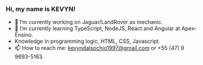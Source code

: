 ### Hi, my name is KEVYN!


- 🔭 I’m currently working on Jaguar/LandRover as mechanic.
- 🌱 I’m currently learning TypeScript, NodeJS, React and Angular at Apex-Ensino. 
-    Knowledge in programming logic, HTML, CSS,  Javascript.
- 📫 How to reach me: kevyndalsochio1997@gmail.com or +55 (47) 9 9693-5163.

